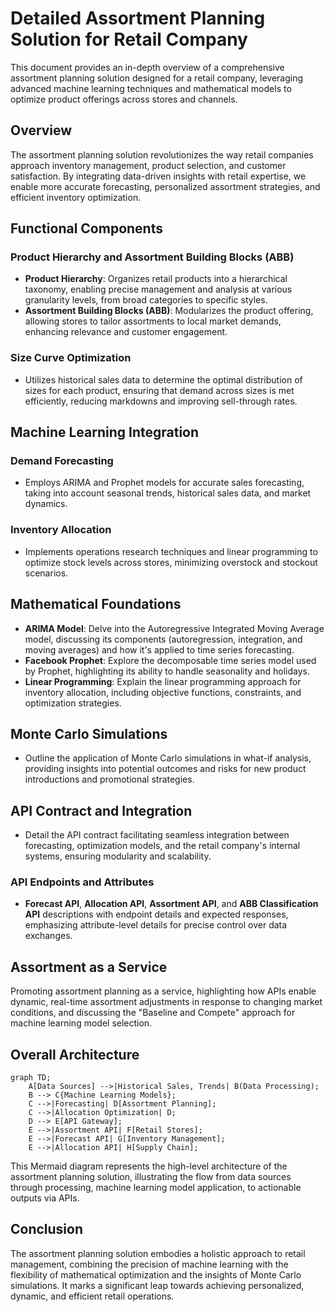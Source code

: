 # Detailed Assortment Planning Solution for Retail Company

This document provides an in-depth overview of a comprehensive assortment planning solution designed for a retail company, leveraging advanced machine learning techniques and mathematical models to optimize product offerings across stores and channels.

## Overview

The assortment planning solution revolutionizes the way retail companies approach inventory management, product selection, and customer satisfaction. By integrating data-driven insights with retail expertise, we enable more accurate forecasting, personalized assortment strategies, and efficient inventory optimization.

## Functional Components

### Product Hierarchy and Assortment Building Blocks (ABB)

- **Product Hierarchy**: Organizes retail products into a hierarchical taxonomy, enabling precise management and analysis at various granularity levels, from broad categories to specific styles.
- **Assortment Building Blocks (ABB)**: Modularizes the product offering, allowing stores to tailor assortments to local market demands, enhancing relevance and customer engagement.

### Size Curve Optimization

- Utilizes historical sales data to determine the optimal distribution of sizes for each product, ensuring that demand across sizes is met efficiently, reducing markdowns and improving sell-through rates.

## Machine Learning Integration

### Demand Forecasting

- Employs ARIMA and Prophet models for accurate sales forecasting, taking into account seasonal trends, historical sales data, and market dynamics.

### Inventory Allocation

- Implements operations research techniques and linear programming to optimize stock levels across stores, minimizing overstock and stockout scenarios.

## Mathematical Foundations

- **ARIMA Model**: Delve into the Autoregressive Integrated Moving Average model, discussing its components (autoregression, integration, and moving averages) and how it's applied to time series forecasting.
- **Facebook Prophet**: Explore the decomposable time series model used by Prophet, highlighting its ability to handle seasonality and holidays.
- **Linear Programming**: Explain the linear programming approach for inventory allocation, including objective functions, constraints, and optimization strategies.

## Monte Carlo Simulations

- Outline the application of Monte Carlo simulations in what-if analysis, providing insights into potential outcomes and risks for new product introductions and promotional strategies.

## API Contract and Integration

- Detail the API contract facilitating seamless integration between forecasting, optimization models, and the retail company's internal systems, ensuring modularity and scalability.

### API Endpoints and Attributes

- **Forecast API**, **Allocation API**, **Assortment API**, and **ABB Classification API** descriptions with endpoint details and expected responses, emphasizing attribute-level details for precise control over data exchanges.

## Assortment as a Service

Promoting assortment planning as a service, highlighting how APIs enable dynamic, real-time assortment adjustments in response to changing market conditions, and discussing the "Baseline and Compete" approach for machine learning model selection.

## Overall Architecture

```mermaid
graph TD;
    A[Data Sources] -->|Historical Sales, Trends| B(Data Processing);
    B --> C{Machine Learning Models};
    C -->|Forecasting| D[Assortment Planning];
    C -->|Allocation Optimization| D;
    D --> E[API Gateway];
    E -->|Assortment API| F[Retail Stores];
    E -->|Forecast API| G[Inventory Management];
    E -->|Allocation API| H[Supply Chain];
```

This Mermaid diagram represents the high-level architecture of the assortment planning solution, illustrating the flow from data sources through processing, machine learning model application, to actionable outputs via APIs.

## Conclusion

The assortment planning solution embodies a holistic approach to retail management, combining the precision of machine learning with the flexibility of mathematical optimization and the insights of Monte Carlo simulations. It marks a significant leap towards achieving personalized, dynamic, and efficient retail operations.
